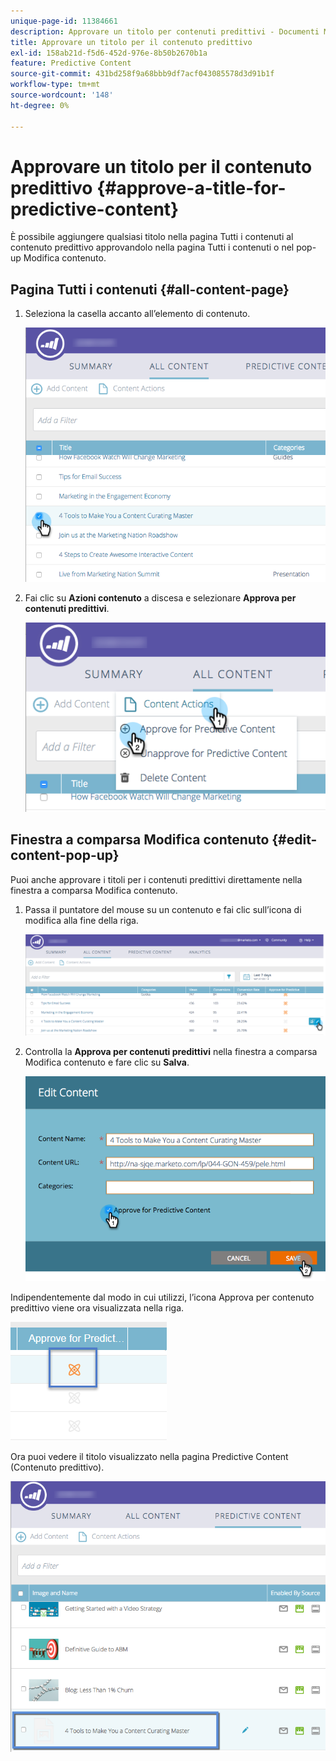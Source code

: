 ```yaml
---
unique-page-id: 11384661
description: Approvare un titolo per contenuti predittivi - Documenti Marketo - Documentazione del prodotto
title: Approvare un titolo per il contenuto predittivo
exl-id: 158ab21d-f5d6-452d-976e-8b50b2670b1a
feature: Predictive Content
source-git-commit: 431bd258f9a68bbb9df7acf043085578d3d91b1f
workflow-type: tm+mt
source-wordcount: '148'
ht-degree: 0%

---
```


# Approvare un titolo per il contenuto predittivo {#approve-a-title-for-predictive-content}

È possibile aggiungere qualsiasi titolo nella pagina Tutti i contenuti al contenuto predittivo approvandolo nella pagina Tutti i contenuti o nel pop-up Modifica contenuto.

## Pagina Tutti i contenuti {#all-content-page}

1. Seleziona la casella accanto all’elemento di contenuto.

   ![](assets/image2017-10-3-9-3a9-3a47.png)

1. Fai clic su **Azioni contenuto** a discesa e selezionare **Approva per contenuti predittivi**.

   ![](assets/image2017-10-3-9-3a10-3a31.png)

## Finestra a comparsa Modifica contenuto {#edit-content-pop-up}

Puoi anche approvare i titoli per i contenuti predittivi direttamente nella finestra a comparsa Modifica contenuto.

1. Passa il puntatore del mouse su un contenuto e fai clic sull’icona di modifica alla fine della riga.

   ![](assets/image2017-10-3-9-3a14-3a55.png)

1. Controlla la **Approva per contenuti predittivi** nella finestra a comparsa Modifica contenuto e fare clic su **Salva**.

   ![](assets/image2017-10-3-9-3a15-3a35.png)

Indipendentemente dal modo in cui utilizzi, l’icona Approva per contenuto predittivo viene ora visualizzata nella riga.

![](assets/five.png)

Ora puoi vedere il titolo visualizzato nella pagina Predictive Content (Contenuto predittivo).

![](assets/image2017-10-3-9-3a16-3a45.png)
